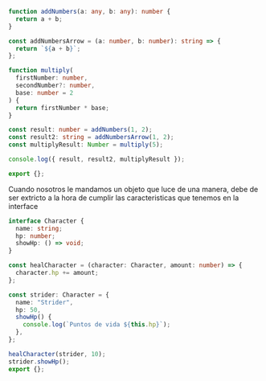 ```ts
function addNumbers(a: any, b: any): number {
  return a + b;
}

const addNumbersArrow = (a: number, b: number): string => {
  return `${a + b}`;
};

function multiply(
  firstNumber: number,
  secondNumber?: number,
  base: number = 2
) {
  return firstNumber * base;
}

const result: number = addNumbers(1, 2);
const result2: string = addNumbersArrow(1, 2);
const multiplyResult: Number = multiply(5);

console.log({ result, result2, multiplyResult });

export {};
```

Cuando nosotros le mandamos un objeto que luce de una manera, debe de ser extricto a la hora de cumplir las caracteristicas que tenemos en la interface
```ts
interface Character {
  name: string;
  hp: number;
  showHp: () => void;
}

const healCharacter = (character: Character, amount: number) => {
  character.hp += amount;
};

const strider: Character = {
  name: "Strider",
  hp: 50,
  showHp() {
    console.log(`Puntos de vida ${this.hp}`);
  },
};

healCharacter(strider, 10);
strider.showHp();
export {};
```
